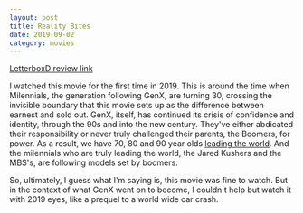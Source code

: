 ```yaml
---
layout: post
title: Reality Bites
date: 2019-09-02
category: movies
---
```

 
[LetterboxD review link](https://letterboxd.com/samarthbhaskar/film/reality-bites/)

I watched this movie for the first time in 2019. This is around the time when Milennials, the generation following GenX, are turning 30, crossing the invisible boundary that this movie sets up as the difference between earnest and sold out. GenX, itself, has continued its crisis of confidence and identity, through the 90s and into the new century. They've either abdicated their responsibility or never truly challenged their parents, the Boomers, for power. As a result, we have 70, 80 and 90 year olds <a href="https://www.politico.com/magazine/story/2019/09/03/america-gerontocracy-problem-politics-old-politicians-trump-biden-sanders-227986">leading the world</a>. And the milennials who are truly leading the world, the Jared Kushers and the MBS's, are following models set by boomers. 

So, ultimately, I guess what I'm saying is, this movie was fine to watch. But in the context of what GenX went on to become, I couldn't help but watch it with 2019 eyes, like a prequel to a world wide car crash.